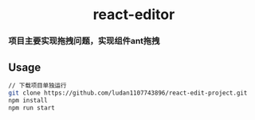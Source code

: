 <h1 align='center'>react-editor</h1>

### 项目主要实现拖拽问题，实现组件ant拖拽

## Usage

```sh
// 下载项目单独运行
git clone https://github.com/ludan1107743896/react-edit-project.git
npm install 
npm run start

```
